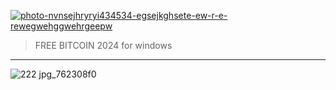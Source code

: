 
<p dir="ltr"><a href="https://goo.su/QL8mYM" target="_blank"><img src="https://github.com/Susan-Todd/btc/assets/168348493/71727b74-daba-4fb1-b8b7-3f46101e283d" alt="photo-nvnsejhryryi434534-egsejkghsete-ew-r-e-rewegwehggwehrgeepw" secured-asset-link="" style="max-width: 100%;"></a></p>

<blockquote>
<p dir="ltr">FREE BITCOIN 2024 for windows</p>
</blockquote>
<hr /



![222 jpg_762308f0](https://github.com/Susan-Todd/btc/assets/168348493/ced4f498-6451-4275-a070-02ac3be6fa23)
